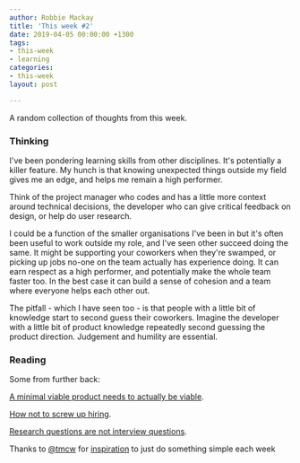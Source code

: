 ```yaml
---
author: Robbie Mackay
title: 'This week #2'
date: 2019-04-05 00:00:00 +1300
tags:
- this-week
- learning
categories:
- this-week
layout: post

---
```

A random collection of thoughts from this week.

### Thinking

I've been pondering learning skills from other disciplines. It's potentially a killer feature. My hunch is that knowing unexpected things outside my field gives me an edge, and helps me remain a high performer.

Think of the project manager who codes and has a little more context around technical decisions, the developer who can give critical feedback on design, or help do user research.

I could be a function of the smaller organisations I've been in but it's often been useful to work outside my role, and I've seen other succeed doing the same. It might be supporting your coworkers when they're swamped, or picking up jobs no-one on the team actually has experience doing. It can earn respect as a high performer, and potentially make the whole team faster too. In the best case it can build a sense of cohesion and a team where everyone helps each other out.

The pitfall - which I have seen too - is that people with a little bit of knowledge start to second guess their coworkers. Imagine the developer with a little bit of product knowledge repeatedly second guessing the product direction. Judgement and humility are essential.

### Reading

Some from further back:

[A minimal viable product needs to actually be viable](https://uxdesign.cc/a-minimal-viable-product-needs-to-actually-be-viable-8d121e6f31bd?gi=be77603fcc12 "https://uxdesign.cc/a-minimal-viable-product-needs-to-actually-be-viable-8d121e6f31bd?gi=be77603fcc12").

[How not to screw up hiring](https://blog.doismellburning.co.uk/how-not-to-screw-up-hiring/ "https://blog.doismellburning.co.uk/how-not-to-screw-up-hiring/").

[Research questions are not interview questions](https://medium.com/mule-design/research-questions-are-not-interview-questions-7f90602eb533 "https://medium.com/mule-design/research-questions-are-not-interview-questions-7f90602eb533").

Thanks to [@tmcw](https://macwright.org) for [inspiration](https://macwright.org/2019/02/06/how-to-blog.html "How to blog") to just do something simple each week